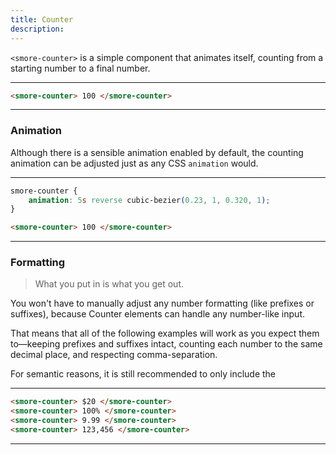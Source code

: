 ```yaml
---
title: Counter
description: 
---
```


`<smore-counter>` is a simple component that animates itself, counting from a starting number to a final number.

---
```html
<smore-counter> 100 </smore-counter>
```
---

### Animation
Although there is a sensible animation enabled by default, the counting animation can be adjusted just as any CSS `animation` would.

---
```css
smore-counter {
    animation: 5s reverse cubic-bezier(0.23, 1, 0.320, 1);
}
```
```html
<smore-counter> 100 </smore-counter>
```
---

### Formatting
> What you put in is what you get out.

You won't have to manually adjust any number formatting (like prefixes or suffixes), because Counter elements can handle any number-like input.

That means that all of the following examples will work as you expect them to—keeping prefixes and suffixes intact, counting each number to the same decimal place, and respecting comma-separation.

For semantic reasons, it is still recommended to only include the 

---
```html
<smore-counter> $20 </smore-counter>
<smore-counter> 100% </smore-counter>
<smore-counter> 9.99 </smore-counter>
<smore-counter> 123,456 </smore-counter>
```
---